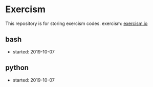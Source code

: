 # Exercism
This repository is for storing exercism codes.
exercism: [exercism.io](https://exercism.io)

## bash
- started: 2019-10-07

## python
- started: 2019-10-07
